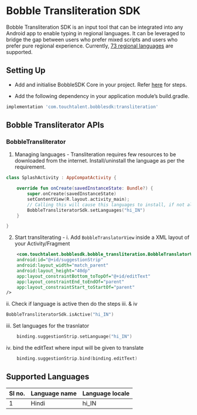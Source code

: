 
# Bobble Transliteration SDK

Bobble Transliteration SDK is an input tool that can be integrated into any Android app to enable typing in regional languages. It can be leveraged to bridge the gap between users who prefer mixed scripts and users who prefer pure regional experience. Currently, [73 regional languages](#supported_languages) are supported.

## <a name="setting_up"></a>Setting Up

- Add and initialise BobbleSDK Core in your project. Refer [here](core.md#setup) for steps.

- Add the following dependency in your application module’s build.gradle.
```groovy
implementation 'com.touchtalent.bobblesdk:transliteration'
```

## <a name="apis"></a>Bobble Transliterator APIs

### BobbleTransliterator

1. Managing languages - Transliteration requires few resources to be downloaded from the internet. Install/uninstall the language as per the requirement.
```kotlin
class SplashActivity : AppCompatActivity {

    override fun onCreate(savedInstanceState: Bundle?) {
        super.onCreate(savedInstanceState)
        setContentView(R.layout.activity_main);
        // Calling this will cause this languages to install, if not already present
        BobbleTransliteratorSdk.setLanguages("hi_IN")
    }

}

```

2. Start transliterating -
   i. Add ```BobbleTranslatorView``` inside a XML layout of your Activity/Fragment

```xml
    <com.touchtalent.bobblesdk.bobble_transliteration.BobbleTranslatorView
    android:id="@+id/suggestionStrip"
    android:layout_width="match_parent"
    android:layout_height="40dp"
    app:layout_constraintBottom_toTopOf="@+id/editText"
    app:layout_constraintEnd_toEndOf="parent"
    app:layout_constraintStart_toStartOf="parent"
/>
```
ii. Check if language is active then do the steps iii. & iv
```kotlin
BobbleTransliteratorSdk.isActive("hi_IN")
```
iii. Set languages for the trasnlator
```kotlin
    binding.suggestionStrip.setLanguage("hi_IN")
```
iv. bind the editText where input will be given to translate
```kotlin
    binding.suggestionStrip.bind(binding.editText)
```

## <a name="supported_languages"></a>Supported Languages
|Sl no.| Language name | Language locale |
|---| ------------- | ---------- |
|1|Hindi                | hi_IN         |
